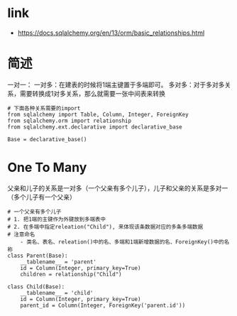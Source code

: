 # link
- https://docs.sqlalchemy.org/en/13/orm/basic_relationships.html

# 简述
一对一：
一对多：在建表的时候将1端主键置于多端即可。
多对多：对于多对多关系，需要转换成1对多关系，那么就需要一张中间表来转换
```
# 下面各种关系需要的import
from sqlalchemy import Table, Column, Integer, ForeignKey
from sqlalchemy.orm import relationship
from sqlalchemy.ext.declarative import declarative_base

Base = declarative_base()
```
# One To Many
父亲和儿子的关系是一对多（一个父亲有多个儿子），儿子和父亲的关系是多对一（多个儿子有一个父亲）
```
# 一个父亲有多个儿子
# 1. 把1端的主键作为外键放到多端表中
# 2. 在多端中指定releation("Child"), 来体现该条数据对应的多条多端数据 
# 注意命名
    - 类名、表名、releation()中的名、多端和1端新增数据的名、ForeignKey()中的名称
class Parent(Base):
    __tablename__ = 'parent'
    id = Column(Integer, primary_key=True)
    children = relationship("Child")

class Child(Base):
    __tablename__ = 'child'
    id = Column(Integer, primary_key=True)
    parent_id = Column(Integer, ForeignKey('parent.id'))
```
